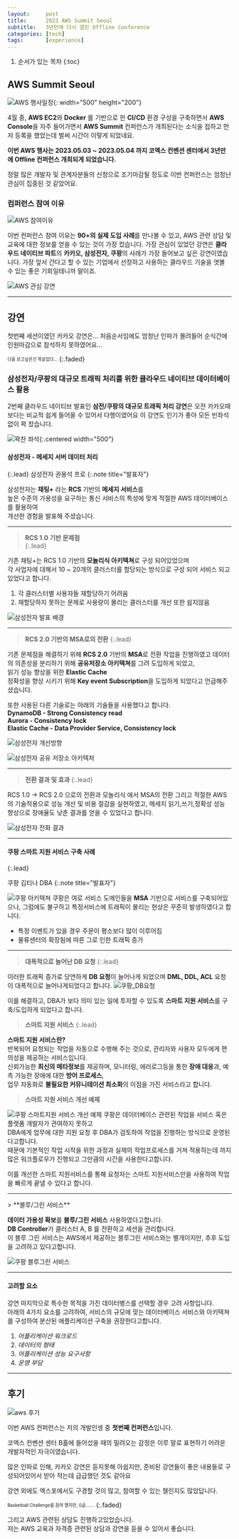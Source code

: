 ```yaml
---
layout:     post
title:      2023 AWS Summit Seoul
subtitle:   3년만에 다시 열린 Offline Conference
categories: [tech]
tags:       [experience]
---
```


1. 순서가 있는 목차
{:toc}

## AWS Summit Seoul
![AWS 행사일정](/assets/img/posts/tech/experience/20230505/aws_introduce.png){: width="500" height="200"}

4월 중, **AWS EC2**와 **Docker** 를 기반으로 한 **CI/CD** 환경 구성을 구축하면서 **AWS Console**을 자주 들어가면서
**AWS Summit** 컨퍼런스가 개최된다는 소식을 접하고 먼저 등록을 했었는데
벌써 시간이 이렇게 되었네요.

**이번 AWS 행사는 2023.05.03 ~ 2023.05.04 까지 코엑스 컨벤션 센터에서 
3년만에 Offline 컨퍼런스 개최되게 되었습니다.**

정말 많은 개발자 및 관계자분들의 신청으로 조기마감될 정도로 이번 컨퍼런스는 엄청난 관심이 집중된 것 같았어요.

### 컴퍼런스 참여 이유
![AWS 참여이유](/assets/img/posts/tech/experience/20230505/aws_reason.png)

이번 컨퍼런스 참여 이유는 **90+의 실제 도입 사례**를 만나볼 수 있고, AWS 관련 상담 및 교육에 대한 정보를 얻을 수 있는 것이 가장 컸습니다.
가장 관심이 있었던 강연은 **클라우드 네이티브 파트**의 **카카오, 삼성전자, 쿠팡**의 사례가 가장 들어보고 싶은 강연이였습니다.
가장 앞서 간다고 할 수 있는 기업에서 선정하고 사용하는 클라우드 기술을 엿볼 수 있는 좋은 기회일테니까 말이죠.

![AWS 관심 강연](/assets/img/posts/tech/experience/20230505/aws_speech.png)

<hr/>

## 강연
첫번째 세션이였던 카카오 강연은... 처음순서임에도 엄청난 인파가 몰려들어 순식간에 인원마감으로 참석하지 못하였어요...

<sub><sup>다들 보고싶은건 똑같았다...</sup></sub>
{:.faded}

### 삼성전자/쿠팡의 대규모 트래픽 처리를 위한 클라우드 네이티브 데이터베이스 활용
2번째 클라우드 네이티브 발표인 **삼전/쿠팡의 대규모 트래픽 처리 강연**은 오전 카카오때보다는 비교적 쉽게 들어올 수 있어서 다행이였어요
이 강연도 인기가 좋아 모든 빈좌석없이 꽉 찼습니다.

![꽉찬 좌석](/assets/img/posts/tech/experience/20230505/aws_wait.jpg){:.centered width="500"}
#### 삼성전자 - 메세지 서버 데이터 처리
{:.lead}
삼성전자 권용석 프로
{:.note title="발표자"}

삼성전자는 **채팅+** 라는 **RCS** 기반의 **메세지 서비스**를 <br/>
높은 수준의 가용성을 요구하는 통신 서비스의 특성에 맞게 적절한 AWS 데이터베이스를 활용하여 <br/>
개선한 경험을 발표해 주셨습니다.
<hr/>

>**RCS 1.0 기반 문제점<br/>**
{:.lead}

기존 채팅+는 RCS 1.0 기반의 **모놀리식 아키텍쳐**로 구성 되어있었으며<br/>
각 사업자에 대해서 10 ~ 20개의 클러스터를 할당되는 방식으로 구성 되어 서비스 되고 있었다고 합니다.

1. 각 클러스터별 사용자들 재할당하기 어려움
2. 재할당하지 못하는 문제로 사용량이 몰리는 클러스터를 개선 또한 쉽지않음

![삼성전자 발표 배경](/assets/img/posts/tech/experience/20230505/aws_samsung_1.jpeg)

<hr/>

>**RCS 2.0 기반의 MSA로의 전환**
{:.lead}

기존 문제점을 해결하기 위해 **RCS 2.0** 기반의 **MSA**로 전환 작업을 진행하였고
데이터의 의존성을 분리하기 위해 **공유저장소 아키텍쳐**를 그려 도입하게 되었고,<br/>
읽기 성능 향상을 위한 **Elastic Cache**<br/>
정확성을 향상 시키기 위해 **Key event Subscription**을 도입하게 되었다고 언급해주셨습니다.


또한 사용된 다른 기술로는 아래의 기술들을 사용했다고 합니다.<br/>
**DynamoDB - Strong Consistency read** <br/>
**Aurora - Consistency lock**  <br/>
**Elastic Cache - Data Provider Service, Consistency lock** <br/> 

![삼성전자 개선방향](/assets/img/posts/tech/experience/20230505/aws_samsung_2.jpeg)

![삼성전자 공유 저장소 아키텍처](/assets/img/posts/tech/experience/20230505/aws_samsung_3.jpeg)

<hr/>

>**전환 결과 및 효과**
{:.lead}

RCS 1.0 -> RCS 2.0 으로의 전환과 모놀리식 에서 MSA의 전환
그리고 적절한 AWS의 기술적용으로 성능 개선 및 비용 절감을 실현하였고,
메세지 읽기,쓰기,정확성 성능 향상으로 장애율도 낮춘 결과를 얻을 수 있었다고 합니다. 

![삼성전자 전화 결과](/assets/img/posts/tech/experience/20230505/aws_samsung_result.jpeg)

<hr/>

#### 쿠팡 스마트 지원 서비스 구축 사례
{:.lead}

쿠팡 김티나 DBA
{:.note title="발표자"}

![쿠팡 아키텍쳐](/assets/img/posts/tech/experience/20230505/aws_coopang_arch.jpeg)
쿠팡은 여로 서비스 도메인들을 **MSA** 기반으로 서비스를 구축되어있으나,
그럼에도 불구하고 특정서비스에 트래픽이 몰리는 현상은 꾸준히 발생하였다고 합니다.
* 특정 이벤트가 있을 경우 주문이 평소보다 많이 이루어짐
* 물류센터의 확장됨에 따른 그로 인한 트래픽 증가

<hr/>

>**대폭적으로 늘어난 DB 요청**
{:.lead}

이러한 트래픽 증가로 당연하게 **DB 요청**이 늘어나게 되었으며
**DML, DDL, ACL** 요청이 대폭적으로 늘어나게되었다고 합니다.
![쿠팡_DB요청](/assets/img/posts/tech/experience/20230505/aws_coopang_db.jpeg)

이를 해결하고, DBA가 보다 의미 있는 일에 투자할 수 있도록 **스마트 지원 서비스**를 구축/도입하게 되었다고 합니다.


>**스마트 지원 서비스**
{:.lead}

**스마트 지원 서비스란?**<br/> 
반복되어 요청되는 작업을 자동으로 수행해 주는 것으로, 관리자와 사용자 모두에게 편의성을 제공하는 서비스입니다.<br/>
신뢰가능한 **최신의 메타정보**를 제공하며, 모니터링, 에러로그등을 통한 **장애 대응**과, 예측 가능한 장애에 대한 **방어 프로세스**,<br/>
업무 자동화로 **불필요한 커뮤니테이션 최소화**의 이점을 가진 서비스라고 합니다.

>**스마트 지원 서비스 개선 예제**

![쿠팡 스마트지원 서비스 개선 예제](/assets/img/posts/tech/experience/20230505/aws_smart_support_service.png)
쿠팡은 데이터베이스 관련된 작업을 서비스 혹은 플랫폼 개발자가 관여하지 못하고<br/>
DBA에게 업무에 대한 지원 요청 후 DBA가 검토하여 작업을 진행하는 방식으로 운영된다고합니다.<br/>
때문에 기본적인 작업 시작을 위한 과정과 실제의 작업프로세스를 거쳐 적용하는데 까지 많은 워크플로우가 진행되고 그만큼의 시간을 사용한다고합니다.

이를 개선한 스마트 지원서비스를 통해 요청자는 스마트 지원서비스만을 사용하여 작업을 빠르게 끝낼 수 있다고 합니다.<br/>

<hr/>
> **블루/그린 서비스** 

**데이터 가용성 확보**를 **블루/그린 서비스** 사용하였다고합니다.<br/>
**DB Controller**가 클러스터 A, B 를 전환하고 세션을 관리합니다.<br/>
이 블루 그린 서비스는 AWS에서 제공하는 블루그린 서비스와는 별개이지만, 추후 도입을 고려하고 있다고합니다.

![쿠팡 블루그린 서비스](/assets/img/posts/tech/experience/20230505/aws_coopang_bg.png)

<hr/>

#### 고려할 요소
강연 마지막으로 특수한 목적을 가진 데이터벵스를 선택할 경우 고려 사항입니다.<br/>
아래의 4가지 요소를 고려하여, 서비스의 규모에 맞는 데이터베이스 서비스와 아키텍쳐를 구성하여
분산된 애플리케이션 구축을 권장한다고합니다.
1. _어플리케이션 워크로드_
2. _데이터의 형태_
3. _어플리케이션 성능 요구사항_
4. _운영 부담_

<hr/>

## 후기

![aws 후기](/assets/img/posts/tech/experience/20230505/aws_me.png)

이번 AWS 컨퍼런스는 저의 개발인생 중 **첫번째 컨퍼런스**입니다.

코엑스 컨벤션 센터 B홀에 들어섰을 때의 밀려오는 감정은 이루 말로 표현하기 어려운 개발자적인 자극이였습니다.

많은 인파로 인해, 카카오 강연은 듣지못해 아쉽지만, 준비된 강연들이 좋은 내용들로 구성되어있어서 받아 적는데 급급했던 것도 같아요

강연 외에도 엑스포에서도 구경할 것이 많고, 참여할 수 있는 챌린지도 많았답니다.

<sub><sup>Basketball Challenge를 참여 했지만, 0골.......</sup></sub>
{:.faded}

그리고 AWS 관련된 상담도 진행하고있었습니다.<br/>
저는 AWS 교육과 자격증 관련된 상담과 강연을 듣을 수 있어서 좋습니다.


